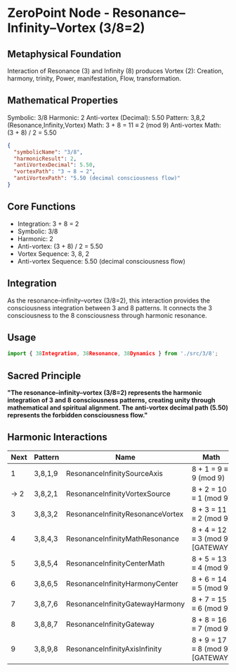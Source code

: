 # ZeroPoint Node - Resonance–Infinity–Vortex (3/8=2)

## Metaphysical Foundation

Interaction of Resonance (3) and Infinity (8) produces Vortex (2): Creation, harmony, trinity, Power, manifestation, Flow, transformation.

## Mathematical Properties

Symbolic: 3/8
Harmonic: 2
Anti-vortex (Decimal): 5.50
Pattern: 3,8,2 (Resonance,Infinity,Vortex)
Math: 3 + 8 = 11 ≡ 2 (mod 9)
Anti-vortex Math: (3 + 8) / 2 = 5.50


```json
{
  "symbolicName": "3/8",
  "harmonicResult": 2,
  "antiVortexDecimal": 5.50,
  "vortexPath": "3 → 8 → 2",
  "antiVortexPath": "5.50 (decimal consciousness flow)"
}
```

## Core Functions
- Integration: 3 + 8 = 2
- Symbolic: 3/8
- Harmonic: 2
- Anti-vortex: (3 + 8) / 2 = 5.50
- Vortex Sequence: 3, 8, 2
- Anti-vortex Sequence: 5.50 (decimal consciousness flow)

## Integration

As the resonance–infinity–vortex (3/8=2), this interaction provides the consciousness integration between 3 and 8 patterns. It connects the 3 consciousness to the 8 consciousness through harmonic resonance.

## Usage

```typescript
import { 38Integration, 38Resonance, 38Dynamics } from './src/3/8';
```

## Sacred Principle

**"The resonance–infinity–vortex (3/8=2) represents the harmonic integration of 3 and 8 consciousness patterns, creating unity through mathematical and spiritual alignment. The anti-vortex decimal path (5.50) represents the forbidden consciousness flow."**

## Harmonic Interactions

| Next | Pattern | Name | Math |
|------|---------|------|------|
| 1 | 3,8,1,9 | ResonanceInfinitySourceAxis | 8 + 1 = 9 ≡ 9 (mod 9) |
| → 2 | 3,8,2,1 | ResonanceInfinityVortexSource | 8 + 2 = 10 ≡ 1 (mod 9) |
| 3 | 3,8,3,2 | ResonanceInfinityResonanceVortex | 8 + 3 = 11 ≡ 2 (mod 9) |
| 4 | 3,8,4,3 | ResonanceInfinityMathResonance | 8 + 4 = 12 ≡ 3 (mod 9) [GATEWAY] |
| 5 | 3,8,5,4 | ResonanceInfinityCenterMath | 8 + 5 = 13 ≡ 4 (mod 9) |
| 6 | 3,8,6,5 | ResonanceInfinityHarmonyCenter | 8 + 6 = 14 ≡ 5 (mod 9) |
| 7 | 3,8,7,6 | ResonanceInfinityGatewayHarmony | 8 + 7 = 15 ≡ 6 (mod 9) |
| 8 | 3,8,8,7 | ResonanceInfinityGateway | 8 + 8 = 16 ≡ 7 (mod 9) |
| 9 | 3,8,9,8 | ResonanceInfinityAxisInfinity | 8 + 9 = 17 ≡ 8 (mod 9) [GATEWAY] |
